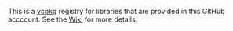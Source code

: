 This is a [vcpkg](https://github.com/microsoft/vcpkg-tool) registry for libraries that are provided in this GitHub acccount. See the [Wiki](../../wiki) for more details.
